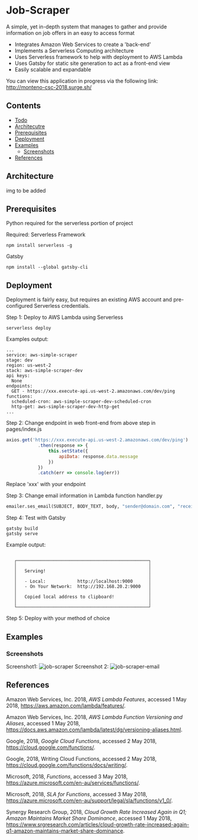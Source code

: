 # Job-Scraper
A simple, yet in-depth system that manages to gather and provide information on job offers in an easy to access format

- Integrates Amazon Web Services to create a 'back-end'
- Implements a Serverless Computing architecture
- Uses Serverless framework to help with deployment to AWS Lambda
- Uses Gatsby for static site generation to act as a front-end view
- Easily scalable and expandable

You can view this application in progress via the following link: http://monteno-csc-2018.surge.sh/

## Contents
- [Todo](#todo)
- [Architecutre](#architecutre)
- [Prerequisites](#prerequisites)
- [Deployment](#deployment)
- [Examples](#examples)
	- [Screenshots](#screenshots)
- [References](#references)

## Architecture
img to be added

## Prerequisites
Python required for the serverless portion of project

Required:
Serverless Framework
```
npm install serverless -g
```

Gatsby
```
npm install --global gatsby-cli
```

## Deployment
Deployment is fairly easy, but requires an existing AWS account and pre-configured Serverless credentials.

Step 1: Deploy to AWS Lambda using Serverless
```
serverless deploy
```
Examples output:
```
...
service: aws-simple-scraper
stage: dev
region: us-west-2
stack: aws-simple-scraper-dev
api keys:
  None
endpoints:
  GET - https://xxx.execute-api.us-west-2.amazonaws.com/dev/ping
functions:
  scheduled-cron: aws-simple-scraper-dev-scheduled-cron
  http-get: aws-simple-scraper-dev-http-get
...
```

Step 2: Change endpoint in web front-end from above step in pages/index.js
```javascript
axios.get('https://xxx.execute-api.us-west-2.amazonaws.com/dev/ping')
            .then(response => {
                this.setState({
                    apiData: response.data.message
                })
            })
            .catch(err => console.log(err))
```
Replace 'xxx' with your endpoint

Step 3: Change email information in Lambda function handler.py
```python
emailer.ses_email(SUBJECT, BODY_TEXT, body, "sender@domain.com", "receiver@domain.com")
```

Step 4: Test with Gatsby
```
gatsby build
gatsby serve
```
Example output:
```

   ┌──────────────────────────────────────────────────┐
   │                                                  │
   │   Serving!                                       │
   │                                                  │
   │   - Local:            http://localhost:9000      │
   │   - On Your Network:  http://192.168.20.2:9000   │
   │                                                  │
   │   Copied local address to clipboard!             │
   │                                                  │
   └──────────────────────────────────────────────────┘
```
Step 5: Deploy with your method of choice

## Examples

### Screenshots

Screenshot1:
![job-scraper](https://user-images.githubusercontent.com/11038569/39620113-6c4714a4-4fcd-11e8-8a52-4c3c9801f2c6.png)
Screenshot 2:
![job-scraper-email](https://user-images.githubusercontent.com/11038569/39620118-71380dd8-4fcd-11e8-81e1-bcb20a16de81.png)

## References

Amazon Web Services, Inc. 2018, _AWS Lambda Features_, accessed 1 May 2018, <https://aws.amazon.com/lambda/features/>.

Amazon Web Services, Inc. 2018, _AWS Lambda Function Versioning and Aliases_, accessed 1 May 2018, <https://docs.aws.amazon.com/lambda/latest/dg/versioning-aliases.html>.

Google, 2018, _Google Cloud Functions_, accessed 2 May 2018, <https://cloud.google.com/functions/>.

Google, 2018, Writing Cloud Functions, accessed 2 May 2018, <https://cloud.google.com/functions/docs/writing/>.

Microsoft, 2018, _Functions_, accessed 3 May 2018, <https://azure.microsoft.com/en-au/services/functions/>.

Microsoft, 2018, _SLA for Functions_, accessed 3 May 2018, <https://azure.microsoft.com/en-au/support/legal/sla/functions/v1_0/>.

Synergy Research Group, 2018, _Cloud Growth Rate Increased Again in Q1; Amazon Maintains Market Share Dominance_, accessed 1 May 2018, <https://www.srgresearch.com/articles/cloud-growth-rate-increased-again-q1-amazon-maintains-market-share-dominance>.
